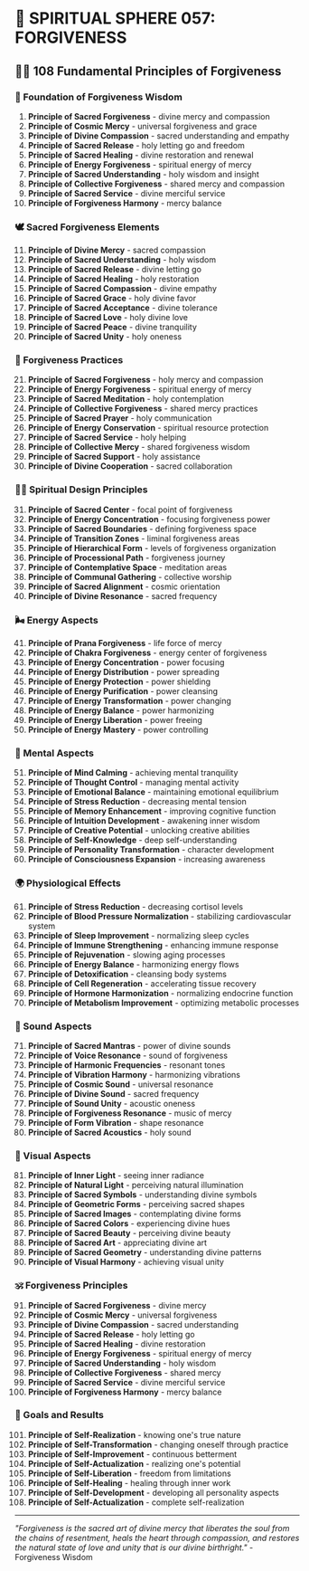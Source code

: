 # 🌟 SPIRITUAL SPHERE 057: FORGIVENESS

## 🧘‍♀️ 108 Fundamental Principles of Forgiveness

### 🌌 Foundation of Forgiveness Wisdom

1. **Principle of Sacred Forgiveness** - divine mercy and compassion
2. **Principle of Cosmic Mercy** - universal forgiveness and grace
3. **Principle of Divine Compassion** - sacred understanding and empathy
4. **Principle of Sacred Release** - holy letting go and freedom
5. **Principle of Sacred Healing** - divine restoration and renewal
6. **Principle of Energy Forgiveness** - spiritual energy of mercy
7. **Principle of Sacred Understanding** - holy wisdom and insight
8. **Principle of Collective Forgiveness** - shared mercy and compassion
9. **Principle of Sacred Service** - divine merciful service
10. **Principle of Forgiveness Harmony** - mercy balance

### 🕊️ Sacred Forgiveness Elements

11. **Principle of Divine Mercy** - sacred compassion
12. **Principle of Sacred Understanding** - holy wisdom
13. **Principle of Sacred Release** - divine letting go
14. **Principle of Sacred Healing** - holy restoration
15. **Principle of Sacred Compassion** - divine empathy
16. **Principle of Sacred Grace** - holy divine favor
17. **Principle of Sacred Acceptance** - divine tolerance
18. **Principle of Sacred Love** - holy divine love
19. **Principle of Sacred Peace** - divine tranquility
20. **Principle of Sacred Unity** - holy oneness

### 🌟 Forgiveness Practices

21. **Principle of Sacred Forgiveness** - holy mercy and compassion
22. **Principle of Energy Forgiveness** - spiritual energy of mercy
23. **Principle of Sacred Meditation** - holy contemplation
24. **Principle of Collective Forgiveness** - shared mercy practices
25. **Principle of Sacred Prayer** - holy communication
26. **Principle of Energy Conservation** - spiritual resource protection
27. **Principle of Sacred Service** - holy helping
28. **Principle of Collective Mercy** - shared forgiveness wisdom
29. **Principle of Sacred Support** - holy assistance
30. **Principle of Divine Cooperation** - sacred collaboration

### 🧘‍♀️ Spiritual Design Principles

31. **Principle of Sacred Center** - focal point of forgiveness
32. **Principle of Energy Concentration** - focusing forgiveness power
33. **Principle of Sacred Boundaries** - defining forgiveness space
34. **Principle of Transition Zones** - liminal forgiveness areas
35. **Principle of Hierarchical Form** - levels of forgiveness organization
36. **Principle of Processional Path** - forgiveness journey
37. **Principle of Contemplative Space** - meditation areas
38. **Principle of Communal Gathering** - collective worship
39. **Principle of Sacred Alignment** - cosmic orientation
40. **Principle of Divine Resonance** - sacred frequency

### 🌬️ Energy Aspects

41. **Principle of Prana Forgiveness** - life force of mercy
42. **Principle of Chakra Forgiveness** - energy center of forgiveness
43. **Principle of Energy Concentration** - power focusing
44. **Principle of Energy Distribution** - power spreading
45. **Principle of Energy Protection** - power shielding
46. **Principle of Energy Purification** - power cleansing
47. **Principle of Energy Transformation** - power changing
48. **Principle of Energy Balance** - power harmonizing
49. **Principle of Energy Liberation** - power freeing
50. **Principle of Energy Mastery** - power controlling

### 🧠 Mental Aspects

51. **Principle of Mind Calming** - achieving mental tranquility
52. **Principle of Thought Control** - managing mental activity
53. **Principle of Emotional Balance** - maintaining emotional equilibrium
54. **Principle of Stress Reduction** - decreasing mental tension
55. **Principle of Memory Enhancement** - improving cognitive function
56. **Principle of Intuition Development** - awakening inner wisdom
57. **Principle of Creative Potential** - unlocking creative abilities
58. **Principle of Self-Knowledge** - deep self-understanding
59. **Principle of Personality Transformation** - character development
60. **Principle of Consciousness Expansion** - increasing awareness

### 🌍 Physiological Effects

61. **Principle of Stress Reduction** - decreasing cortisol levels
62. **Principle of Blood Pressure Normalization** - stabilizing cardiovascular system
63. **Principle of Sleep Improvement** - normalizing sleep cycles
64. **Principle of Immune Strengthening** - enhancing immune response
65. **Principle of Rejuvenation** - slowing aging processes
66. **Principle of Energy Balance** - harmonizing energy flows
67. **Principle of Detoxification** - cleansing body systems
68. **Principle of Cell Regeneration** - accelerating tissue recovery
69. **Principle of Hormone Harmonization** - normalizing endocrine function
70. **Principle of Metabolism Improvement** - optimizing metabolic processes

### 🎵 Sound Aspects

71. **Principle of Sacred Mantras** - power of divine sounds
72. **Principle of Voice Resonance** - sound of forgiveness
73. **Principle of Harmonic Frequencies** - resonant tones
74. **Principle of Vibration Harmony** - harmonizing vibrations
75. **Principle of Cosmic Sound** - universal resonance
76. **Principle of Divine Sound** - sacred frequency
77. **Principle of Sound Unity** - acoustic oneness
78. **Principle of Forgiveness Resonance** - music of mercy
79. **Principle of Form Vibration** - shape resonance
80. **Principle of Sacred Acoustics** - holy sound

### 🌈 Visual Aspects

81. **Principle of Inner Light** - seeing inner radiance
82. **Principle of Natural Light** - perceiving natural illumination
83. **Principle of Sacred Symbols** - understanding divine symbols
84. **Principle of Geometric Forms** - perceiving sacred shapes
85. **Principle of Sacred Images** - contemplating divine forms
86. **Principle of Sacred Colors** - experiencing divine hues
87. **Principle of Sacred Beauty** - perceiving divine beauty
88. **Principle of Sacred Art** - appreciating divine art
89. **Principle of Sacred Geometry** - understanding divine patterns
90. **Principle of Visual Harmony** - achieving visual unity

### 🕉️ Forgiveness Principles

91. **Principle of Sacred Forgiveness** - divine mercy
92. **Principle of Cosmic Mercy** - universal forgiveness
93. **Principle of Divine Compassion** - sacred understanding
94. **Principle of Sacred Release** - holy letting go
95. **Principle of Sacred Healing** - divine restoration
96. **Principle of Energy Forgiveness** - spiritual energy of mercy
97. **Principle of Sacred Understanding** - holy wisdom
98. **Principle of Collective Forgiveness** - shared mercy
99. **Principle of Sacred Service** - divine merciful service
100. **Principle of Forgiveness Harmony** - mercy balance

### 🚀 Goals and Results

101. **Principle of Self-Realization** - knowing one's true nature
102. **Principle of Self-Transformation** - changing oneself through practice
103. **Principle of Self-Improvement** - continuous betterment
104. **Principle of Self-Actualization** - realizing one's potential
105. **Principle of Self-Liberation** - freedom from limitations
106. **Principle of Self-Healing** - healing through inner work
107. **Principle of Self-Development** - developing all personality aspects
108. **Principle of Self-Actualization** - complete self-realization

---

*"Forgiveness is the sacred art of divine mercy that liberates the soul from the chains of resentment, heals the heart through compassion, and restores the natural state of love and unity that is our divine birthright."* - Forgiveness Wisdom
